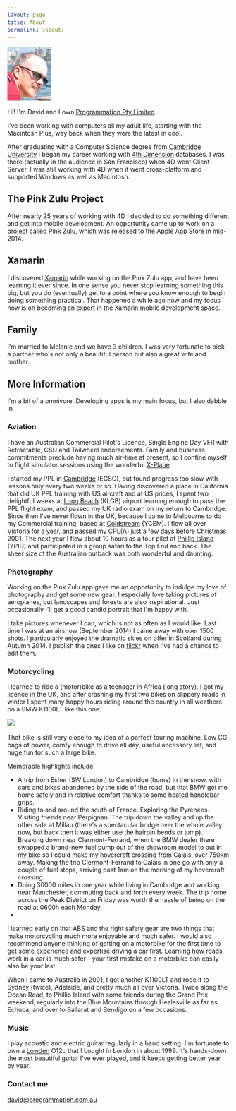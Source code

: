 ```yaml
---
layout: page
title: About
permalink: /about/
---
```


<img src='/images/IMG_0306.jpg' style='width: 100px' />

Hi! I'm David and I own [Programmation Pty Limited](http://programmation.github.io).

I've been working with computers all my adult life, starting with the Macintosh Plus, way back when they were the latest in cool.

After graduating with a Computer Science degree from [Cambridge University](http://www.kings.cam.ac.uk) I began my career working with [4th Dimension](www.4d.com) databases. I was there (actually in the audience in San Francisco) when 4D went Client-Server. I was still working with 4D when it went cross-platform and supported Windows as well as Macintosh.

## The Pink Zulu Project

After nearly 25 years of working with 4D I decided to do something different and get into mobile development. An opportunity came up to work on a project called [Pink Zulu](https://itunes.apple.com/au/app/pink-zulu/id880077371?mt=8), which was released to the Apple App Store in mid-2014.

## Xamarin

I discovered [Xamarin](http://www.xamarin.com) while working on the Pink Zulu app, and have been learning it ever since. In one sense you never stop learning something this big, but you do (eventually) get to a point where you know enough to begin doing something practical. That happened a while ago now and my focus now is on becoming an expert in the Xamarin mobile development space.

## Family

I'm married to Melanie and we have 3 children. I was very fortunate to pick a partner who's not only a beautiful person but also a great wife and mother.

## More Information

I'm a bit of a omnivore. Developing apps is my main focus, but I also dabble in

### Aviation

I have an Australian Commercial Pilot's Licence, Single Engine Day VFR with Retractable, CSU and Tailwheel endorsements. Family and business commitments preclude having much air-time at present, so I confine myself to flight simulator sessions using the wonderful [X-Plane](www.x-plane.com).

I started my PPL in [Cambridge](http://www.cambridgeairport.com/airfield-information/) (EGSC), but found progress too slow with lessons only every two weeks or so. Having discovered a place in California that did UK PPL training with US aircraft and at US prices, I spent two delightful weeks at [Long Beach]() (KLGB) airport learning enough to pass the PPL flight exam, and passed my UK radio exam on my return to Cambridge. Since then I've never flown in the UK, because I came to Melbourne to do my Commercial training, based at [Coldstream](http://www.ycem.com.au) (YCEM). I flew all over Victoria for a year, and passed my CPL(A) just a few days before Christmas 2001. The next year I flew about 10 hours as a tour pilot at [Phillip Island](http://www.airservicesaustralia.com/aip/current/ersa/FAC_YPID_29-May-2014.pdf) (YPID) and participated in a group safari to the Top End and back. The sheer size of the Australian outback was both wonderful and daunting.

### Photography

Working on the Pink Zulu app gave me an opportunity to indulge my love of photography and get some new gear. I especially love taking pictures of aeroplanes, but landscapes and forests are also inspirational. Just occasionally I'll get a good candid portrait that I'm happy with.

I take pictures whenever I can, which is not as often as I would like. Last time I was at an airshow (September 2014) I came away with over 1500 shots. I particularly enjoyed the dramatic skies on offer in Scotland during Autumn 2014. I publish the ones I like on [flickr](https://www.flickr.com/photos/djdancy/) when I've had a chance to edit them.

### Motorcycling

I learned to ride a (motor)bike as a teenager in Africa (long story). I got my licence in the UK, and after crashing my first two bikes on slippery roads in winter I spent many happy hours riding around the country in all weathers on a BMW K1100LT like this one:

<img src='http://www.motorcyclespecs.co.za/Gallery/BMW%20K1100LT%20SE%2094%20%201.jpg' style='width: 400px' />

That bike is still very close to my idea of a perfect touring machine. Low CG, bags of power, comfy enough to drive all day, useful accessory list, and huge fun for such a large bike.

Memorable highlights include 

* A trip from Esher (SW London) to Cambridge (home) in the snow, with cars and bikes abandoned by the side of the road, but that BMW got me home safely and in relative comfort thanks to some heated handlebar grips.
* Riding to and around the south of France. Exploring the Pyrénées. Visiting friends near Perpignan. The trip down the valley and up the other side at Millau (there's a spectacular bridge over the whole valley now, but back then it was either use the hairpin bends or jump). Breaking down near Clermont-Ferrand, when the BMW dealer there swapped a brand-new fuel pump out of the showroom model to put in my bike so I could make my hovercraft crossing from Calais, over 750km away. Making the trip Clermont-Ferrand to Calais in one go with only a couple of fuel stops, arriving past 1am on the morning of my hovercraft crossing.
* Doing 30000 miles in one year while living in Cambridge and working near Manchester, commuting back and forth every week. The trip home across the Peak District on Friday was worth the hassle of being on the road at 0600h each Monday.
* 

I learned early on that ABS and the right safety gear are two things that make motorcycling much more enjoyable and much safer. I would also recommend anyone thinking of getting on a motorbike for the first time to get some experience and expertise driving a car first. Learning how roads work in a car is much safer - your first mistake on a motorbike can easily also be your last.

When I came to Australia in 2001, I got another K1100LT and rode it to Sydney (twice), Adelaide, and pretty much all over Victoria. Twice along the Ocean Road, to Phillip Island with some friends during the Grand Prix weekend, regularly into the Blue Mountains through Healesville as far as Echuca, and over to Ballarat and Bendigo on a few occasions.

### Music

I play acoustic and electric guitar regularly in a band setting. I'm fortunate to own a [Lowden](www.lowdenguitars.com) O12c that I bought in London in about 1999. It's hands-down the most beautiful guitar I've ever played, and it keeps getting better year by year.

### Contact me

[david@programmation.com.au](mailto:david@programmation.com.au)
